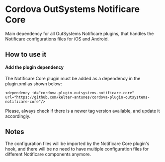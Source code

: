 # Cordova OutSystems Notificare Core

Main dependency for all OutSystems Notificare plugins, that handles the Notificare configurations files for iOS and Android. 


## How to use it


#### Add the plugin dependency
The Notificare Core plugin must be added as a dependency in the plugin.xml as shown below:
```
<dependency id="cordova-plugin-outsystems-notificare-core" url="https://github.com/kelter-antunes/cordova-plugin-outsystems-notificare-core"/>
```
Please, always check if there is a newer tag version available, and update it accordingly.

## Notes
The configuration files will be imported by the Notificare Core plugin's hook, and there will be no need to have multiple configuration files for different Notificare components anymore.
